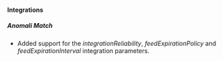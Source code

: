 #### Integrations
##### Anomali Match
- Added support for the *integrationReliability*, *feedExpirationPolicy* and *feedExpirationInterval* integration parameters.
